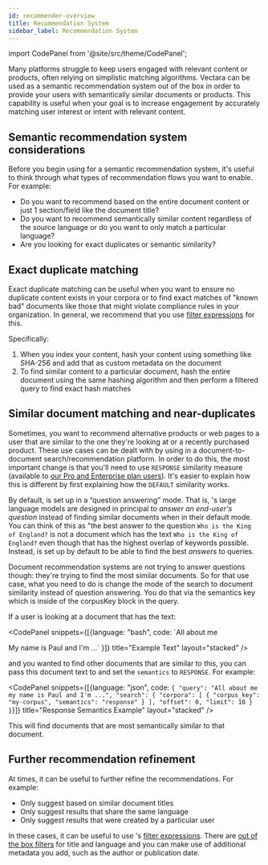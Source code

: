 ```yaml
---
id: recommender-overview
title: Recommendation System
sidebar_label: Recommendation System
---
```



import CodePanel from '@site/src/theme/CodePanel';


Many platforms struggle to keep users engaged with relevant content or 
products, often relying on simplistic matching algorithms. Vectara can be used 
as a semantic recommendation system out of the box in order to provide your 
users with semantically similar documents or products. This capability is 
useful when your goal is to increase engagement by accurately matching user 
interest or intent with relevant content.

## Semantic recommendation system considerations

Before you begin using <Config v="names.product"/> for a semantic recommendation
system, it's useful to think through what types of recommendation flows you
want to enable.  For example:
- Do you want to recommend based on the entire document content or just 1 
  section/field like the document title?
- Do you want to recommend semantically similar content regardless of the 
  source language or do you want to only match a particular language?
- Are you looking for exact duplicates or semantic similarity?

## Exact duplicate matching

Exact duplicate matching can be useful when you want to ensure no duplicate
content exists in your corpora or to find exact matches of "known bad" documents
like those that might violate compliance rules in your organization. In general,
we recommend that you use [filter expressions](/docs/api-reference/search-apis/sql/func-opr)
for this.

Specifically:
1. When you index your content, hash your content using something like SHA-256 
   and add that as custom metadata on the document
2. To find similar content to a particular document, hash the entire document 
   using the same hashing algorithm and then perform a filtered query to find 
   exact hash matches

## Similar document matching and near-duplicates

Sometimes, you want to recommend alternative products or web pages to a user that
are similar to the one they're looking at or a recently purchased product. These
use cases can be dealt with by using <Config v="names.product"/> in a
document-to-document search/recommendation platform.  In order to do this, the
most important change is that you'll need to use `RESPONSE` similarity measure
(available to [our Pro and Enterprise plan users](https://vectara.com/pricing/)).
It's easier to explain how this is different by first explaining how the `DEFAULT`
similarity works.

By default, <Config v="names.product"/> is set up in a “question answering” mode.
That is, <Config v="names.product"/>'s large language models are designed in
principal to *answer an end-user's question* instead of finding similar documents
when in their default mode. You can think of this as "the best answer to the
question `Who is the King of England?` is not a document which has the text
`Who is the King of England?` even though that has the highest overlap of keywords
possible.  Instead, <Config v="names.product"/> is set up by default to be able
to find the best *answers* to queries.

Document recommendation systems are not trying to answer questions though:
they're trying to find the most similar documents.  So for that use case, what
you need to do is change the mode of the search to document similarity instead
of question answering. You do that via the semantics key which is inside of the
corpusKey block in the query.

If a user is looking at a document that has the text:

<CodePanel snippets={[{language: "bash", code: `All about me

My name is Paul and I'm ...`
}]} title="Example Text" layout="stacked" />

and you wanted to find other documents that are similar to this, you can pass
this document text to <Config v="names.product"/> and set the `semantics` to
`RESPONSE`.  For example:

<CodePanel snippets={[{language: "json", code: `{
  "query": "All about me my name is Paul and I'm ...",
  "search": {
    "corpora": [
      {
        "corpus_key": "my-corpus",
        "semantics": "response"
      }
    ],
    "offset": 0,
    "limit": 10
   }
}`}]} title="Response Semantics Example" layout="stacked" />

This will find documents that are most semantically similar to that document.

## Further recommendation refinement

At times, it can be useful to further refine the recommendations.  For example:
- Only suggest based on similar document titles
- Only suggest results that share the same language
- Only suggest results that were created by a particular user

In these cases, it can be useful to use <Config v="names.product"/>'s
[filter expressions](/docs/learn/metadata-search-filtering/filter-overview).
There are [out of the box filters](/docs/learn/metadata-search-filtering/ootb-metadata-filters)
for title and language and you can make use of additional metadata you add, such
as the author or publication date.
